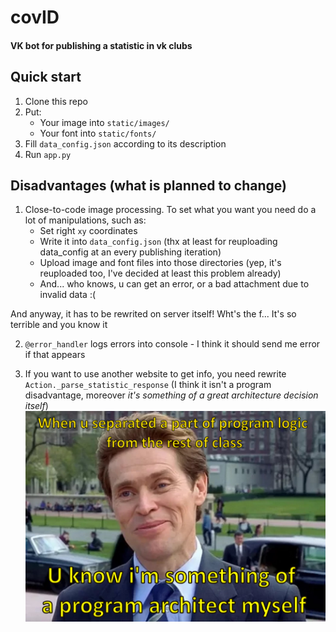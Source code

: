 # covID
#### VK bot for publishing a statistic in vk clubs




## Quick start
1. Clone this repo
2. Put:
    * Your image into `static/images/` 
    * Your font into `static/fonts/`
3. Fill `data_config.json` according to its description
4. Run `app.py`

## Disadvantages (what is planned to change)
1. Close-to-code image processing. To set what you want you need do a lot of manipulations, such as:
    * Set right `xy` coordinates
    * Write it into `data_config.json` (thx at least for reuploading data_config at an every publishing iteration)
    * Upload image and font files into those directories (yep, it's reuploaded too, I've decided at least this problem already)
    * And... who knows, u can get an error, or a bad attachment due to invalid data :(

And anyway, it has to be rewrited on server itself! Wht's the f... It's so terrible and you know it

2. `@error_handler` logs errors into console - I think it should send me error if that appears

3. If you want to use another website to get info, you need rewrite `Action._parse_statistic_response` (I think it isn't a program disadvantage, moreover *it's something of a great architecture decision itself*)
![](delete_me_after_reading_readme/image.jpg)